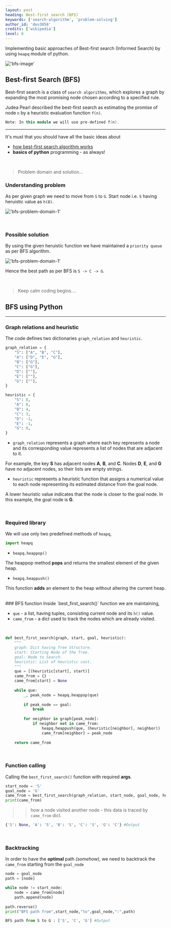 ```yaml
---
layout: post
heading: Best-first search (BFS)
keywords: ['search-algorithm', 'problem-solving']
author_id: 'dev3058'
credits: ['wikipedia']
level: 6
---
```


Implementing basic approaches of Best-first search (Informed Search) by using `heapq` module of python.

!['bfs-image'](https://www.fnr.lu/wp-content/uploads/2020/01/1_3u0f1sqBMUS-kLmVhs40kw.jpeg)

## Best-first Search (BFS)

Best-first search is a class of `search algorithms`, which explores a graph by expanding the most promising node chosen according to a specified rule.

Judea Pearl described the best-first search as estimating the promise of node `n` by a heuristic evaluation function 
`f(n)`. 


```cpp
Note: In this module we will use pre-defined f(n).
```

<hr>

It's must that you should have all the basic ideas about 

-  [how best-first search algorithm works](https://iq.opengenus.org/best-first-search/)
-  __basics of python__ programming - as always!


<br/>

> Problem domain and solution... 

### Understanding problem

As per given graph we need to move from `S` to `G`. Start node i.e. `S` having heruistic value as `h(8)`.

!['bfs-problem-domain-1'](../../../image/bfs-problem-domain-1.png)

<br/>

### Possible solution

By using the given heruistic function we have maintained a `priority queue` as per BFS algorithm.

!['bfs-problem-domain-1'](../../../image/bfs-problem-domain-1-solution.png)

Hence the best path as per BFS is `S -> C -> G`.

<br/>

> Keep calm coding begins....

## BFS using Python

<hr>

### Graph relations and heuristic

The code defines two dictionaries `graph_relation` and `heuristic`.

```python
graph_relation = {
    "S": ["A", "B", "C"],
    "A": ["D", "E", "G"],
    "B": ["G"],
    "C": ["G"],
    "D": [""],
    "E": [""],
    "G": [""],
}

heuristic = {
    "S": 8,
    "A": 8,
    "B": 4,
    "C": 3,
    "D": -1,
    "E": -1,
    "G": 0,
}
```


- `graph_relation` represents a graph where each key represents a node and its corresponding value represents a list of nodes that are adjacent to it. 

For example, the key __S__ has adjacent nodes __A__, __B__, and __C__. Nodes __D__, __E__, and __G__ have no adjacent nodes, so their lists are empty strings.

- `heuristic` represents a heuristic function that assigns a numerical value to each node representing its estimated distance from the goal node. 

A lower heuristic value indicates that the node is closer to the goal node. In this example, the goal node is __G__.


<br/>

### Required library

We will use only two predefined methods of `heapq`,

```python
import heapq
```

- `heapq.heappop()`

The heappop method __pops__ and returns the smallest element of the given heap.

- `heapq.heappush()`

This function __adds__ an element to the heap without altering the current heap.

<br/>
### BFS function
Inside `best_first_search()` function we are maintaining,

- `que` - a list, having tuples, consisting current node and its `h()` value.
- `came_from` - a dict used to track the nodes which are already visited.

<br/>

```python
def best_first_search(graph, start, goal, heuristic):
    """
    graph: Dict having Tree Structure.
    start: Starting Node of the Tree.
    goal: Node to Search.
    heuristic: List of heuristic cost.
    """
    que = [(heuristic[start], start)]
    came_from = {}
    came_from[start] = None
    
    while que:
        _, peak_node = heapq.heappop(que)
        
        if peak_node == goal:
            break
            
        for neighbor in graph[peak_node]:
            if neighbor not in came_from:
                heapq.heappush(que, (heuristic[neighbor], neighbor))
                came_from[neighbor] = peak_node
    
    return came_from
```

<br/>

### Function calling

Calling the `best_first_search()` function with required __args__.
<br/>

```python
start_node = 'S'
goal_node = 'G'
came_from = best_first_search(graph_relation, start_node, goal_node, heuristic)
print(came_from)
```

>>how a node visited another node - this data is traced by `came_from` dict.

```python
{'S': None, 'A': 'S', 'B': 'S', 'C': 'S', 'G': 'C'} #Output
```

<br/>

### Backtracking

In order to have the __optimal__ path _(somehow)_, we need to backtrack the `came_from` starting from the `goal_node`

```python
node = goal_node
path = [node]

while node != start_node:
    node = came_from[node]
    path.append(node)
    
path.reverse()
print("BFS path from",start_node,"to",goal_node,":",path)
```

```python
BFS path from S to G : ['S', 'C', 'G'] #Output
```




